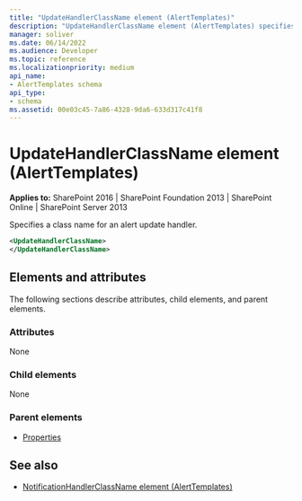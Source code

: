 ```yaml
---
title: "UpdateHandlerClassName element (AlertTemplates)"
description: "UpdateHandlerClassName element (AlertTemplates) specifies a class name for an alert update handler."
manager: soliver
ms.date: 06/14/2022
ms.audience: Developer
ms.topic: reference
ms.localizationpriority: medium
api_name:
- AlertTemplates schema
api_type:
- schema
ms.assetid: 00e03c45-7a86-4328-9da6-633d317c41f8
---
```


# UpdateHandlerClassName element (AlertTemplates)

**Applies to:** SharePoint 2016 | SharePoint Foundation 2013 | SharePoint Online | SharePoint Server 2013

Specifies a class name for an alert update handler.

```XML
<UpdateHandlerClassName>
</UpdateHandlerClassName>
```

## Elements and attributes

The following sections describe attributes, child elements, and parent elements.

### Attributes

None

### Child elements

None

### Parent elements

- [Properties](properties-element-alerttemplates.md)

## See also

- [NotificationHandlerClassName element (AlertTemplates)](notificationhandlerclassname-element-alerttemplates.md)
